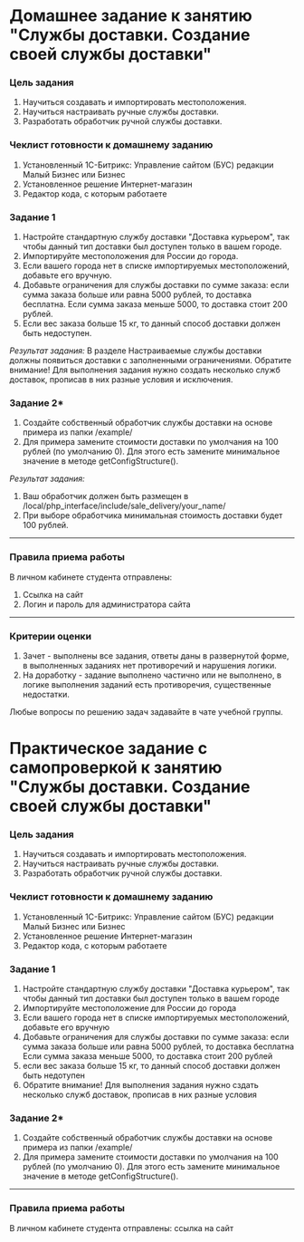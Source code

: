 # Домашнее задание к занятию "Службы доставки. Создание своей службы доставки"

### Цель задания

1. Научиться создавать и импортировать местоположения.
2. Научиться настраивать ручные службы доставки.
3. Разработать обработчик ручной службы доставки.


### Чеклист готовности к домашнему заданию

1. Установленный 1С-Битрикс: Управление сайтом (БУС) редакции Малый Бизнес или Бизнес
2. Установленное решение Интернет-магазин
3. Редактор кода, с которым работаете

### Задание 1

1. Настройте стандартную службу доставки "Доставка курьером", так чтобы данный тип доставки был доступен только в вашем городе.
2. Импортируйте местоположения для России до города.
3. Если вашего города нет в списке импортируемых местоположений, добавьте его вручную.
4. Добавьте ограничения для службы доставки по сумме заказа: если сумма заказа больше или равна 5000 рублей, то доставка бесплатна. Если сумма заказа меньше 5000, то доставка стоит 200 рублей.
5. Если вес заказа больше 15 кг, то данный способ доставки должен быть недоступен.

*Результат задания:* 
В разделе Настраиваемые службы доставки должны появиться доставки с заполненными ограничениями. Обратите внимание! Для выполнения задания нужно создать несколько служб доставок, прописав в них разные условия и исключения.

### Задание 2*

1. Создайте собственный обработчик службы доставки на основе примера из папки /example/
2. Для примера замените стоимости доставки по умолчания на 100 рублей (по умолчанию 0). Для этого есть замените минимальное значение в методе getConfigStructure().

*Результат задания:* 
1. Ваш обработчик должен быть размещен в /local/php_interface/include/sale_delivery/your_name/
2. При выборе обработчика минимальная стоимость доставки будет 100 рублей.

------

### Правила приема работы

В личном кабинете студента отправлены:
1. Ссылка на сайт
2. Логин и пароль для администратора сайта

------

### Критерии оценки

1. Зачет - выполнены все задания, ответы даны в развернутой форме, в выполненных заданиях нет противоречий и нарушения логики. 
2. На доработку - задание выполнено частично или не выполнено, в логике выполнения заданий есть противоречия, существенные недостатки.

Любые вопросы по решению задач задавайте в чате учебной группы.
# Практическое задание с самопроверкой к занятию "Службы доставки. Создание своей службы доставки"

### Цель задания

1. Научиться создавать и импортировать местоположения.
2. Научиться настраивать ручные службы доставки.
3. Разработать обработчик ручной службы доставки.


### Чеклист готовности к домашнему заданию

1. Установленный 1С-Битрикс: Управление сайтом (БУС) редакции Малый Бизнес или Бизнес
2. Установленное решение Интернет-магазин
3. Редактор кода, с которым работаете

### Задание 1

1. Настройте стандартную службу доставки "Доставка курьером", так чтобы данный тип доставки был доступен только в вашем городе
2. Импортируйте местоположение для России до города
3. Если вашего города нет в списке импортируемых местоположений, добавьте его вручную
4. Добавьте ограничения для службы доставки по сумме заказа: если сумма заказа больше или равна 5000 рублей, то доставка бесплатна  Если сумма заказа меньше 5000, то доставка стоит 200 рублей
5. если вес заказа больше 15 кг, то данный способ доставки должен быть недотупен
6. Обратите внимание! Для выполнения задания нужно сздать несколько служб доставок, прописав в них разные условия



### Задание 2*

1. Создайте собственный обработчик службы доставки на основе примера из папки /example/
2. Для примера замените стоимости доставки по умолчания на 100 рублей (по умолчанию 0). Для этого есть замените минимальное значение в методе getConfigStructure().

------

### Правила приема работы

В личном кабинете студента отправлены: ссылка на сайт






